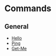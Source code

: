 # Commands

## General
- [Hello](/commands/general.html#hello)
- [Ping](/commands/general.html#ping)
- [Get-Me](/commands/general.html#get-me)
